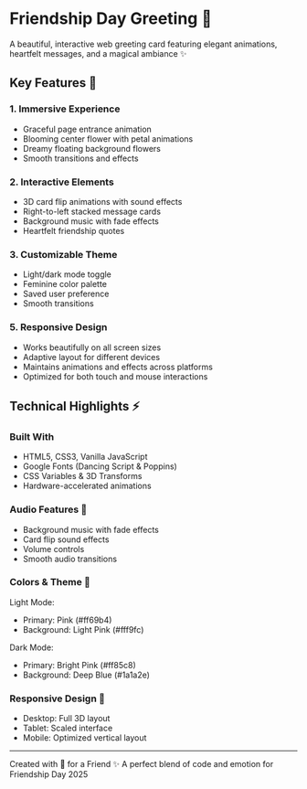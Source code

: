 # Friendship Day Greeting 💝

A beautiful, interactive web greeting card featuring elegant animations, heartfelt messages, and a magical ambiance ✨

## Key Features 🌟

### 1. Immersive Experience
- Graceful page entrance animation
- Blooming center flower with petal animations
- Dreamy floating background flowers
- Smooth transitions and effects

### 2. Interactive Elements
- 3D card flip animations with sound effects
- Right-to-left stacked message cards
- Background music with fade effects
- Heartfelt friendship quotes

### 3. Customizable Theme
- Light/dark mode toggle
- Feminine color palette
- Saved user preference
- Smooth transitions

### 5. Responsive Design
- Works beautifully on all screen sizes
- Adaptive layout for different devices
- Maintains animations and effects across platforms
- Optimized for both touch and mouse interactions

## Technical Highlights ⚡

### Built With
- HTML5, CSS3, Vanilla JavaScript
- Google Fonts (Dancing Script & Poppins)
- CSS Variables & 3D Transforms
- Hardware-accelerated animations

### Audio Features 🎵
- Background music with fade effects
- Card flip sound effects
- Volume controls
- Smooth audio transitions

### Colors & Theme 🎨
Light Mode:
- Primary: Pink (#ff69b4)
- Background: Light Pink (#fff9fc)

Dark Mode:
- Primary: Bright Pink (#ff85c8)
- Background: Deep Blue (#1a1a2e)

### Responsive Design 📱
- Desktop: Full 3D layout
- Tablet: Scaled interface
- Mobile: Optimized vertical layout

---

Created with 💖 for a Friend ✨
A perfect blend of code and emotion for Friendship Day 2025